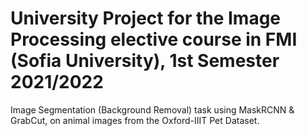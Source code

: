 # University Project for the Image Processing elective course in FMI (Sofia University), 1st Semester 2021/2022

Image Segmentation (Background Removal) task using MaskRCNN & GrabCut, on animal images from the Oxford-IIIT Pet Dataset.
